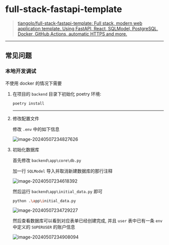 # full-stack-fastapi-template

> [tiangolo/full-stack-fastapi-template: Full stack, modern web application template. Using FastAPI, React, SQLModel, PostgreSQL, Docker, GitHub Actions, automatic HTTPS and more.](https://github.com/tiangolo/full-stack-fastapi-template)

---

## 常见问题

### 本地开发调试

不使用 docker 的情况下需要

1. 在项目的 `backend` 目录下初始化 poetry 环境:

    ```bash
    poetry install
    ```
    
    ---

2. 修改配置文件

   修改 `.env` 中的如下信息

   ![image-20240507234827626](http://cdn.ayusummer233.top/DailyNotes/202405072348664.png)

3. 初始化数据库

   首先修改 `backend\app\core\db.py`

   加一行 `SQLModel` 导入并取消新建数据库的那行注释

   ![image-20240507234618392](http://cdn.ayusummer233.top/DailyNotes/202405072346423.png)

   然后运行 `backend\app\initial_data.py` 即可

   ```bash
   python .\app\initial_data.py
   ```

   ![image-20240507234729227](http://cdn.ayusummer233.top/DailyNotes/202405072347246.png)

   然后查看数据库可以看到对应表单已经创建完成, 并且 `user` 表中已有一条 `env` 中定义的 `SUPERUSER` 的账户信息

   ![image-20240507234908094](http://cdn.ayusummer233.top/DailyNotes/202405072349119.png)

   

   

   